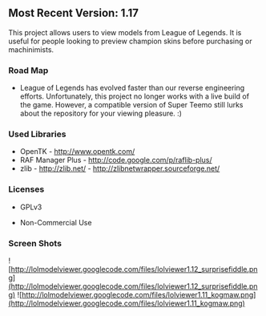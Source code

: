 ## Most Recent Version: 1.17 ##

This project allows users to view models from League of Legends.  It is useful for people looking to preview champion skins before purchasing or machinimists.

### Road Map ###

  * League of Legends has evolved faster than our reverse engineering efforts.  Unfortunately, this project no longer works with a live build of the game.  However, a compatible version of Super Teemo still lurks about the repository for your viewing pleasure. :)


### Used Libraries ###

  * OpenTK - http://www.opentk.com/
  * RAF Manager Plus - http://code.google.com/p/raflib-plus/
  * zlib - http://zlib.net/ - http://zlibnetwrapper.sourceforge.net/


### Licenses ###

  * GPLv3

  * Non-Commercial Use

### Screen Shots ###

![http://lolmodelviewer.googlecode.com/files/lolviewer1.12_surprisefiddle.png](http://lolmodelviewer.googlecode.com/files/lolviewer1.12_surprisefiddle.png)
![http://lolmodelviewer.googlecode.com/files/lolviewer1.11_kogmaw.png](http://lolmodelviewer.googlecode.com/files/lolviewer1.11_kogmaw.png)
